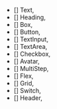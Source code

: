 - [] Text,
- [] Heading,
- [] Box,
- [] Button,
- [] TextInput,
- [] TextArea,
- [] Checkbox,
- [] Avatar,
- [] MultiStep,
- [] Flex,
- [] Grid,
- [] Switch,
- [] Header,